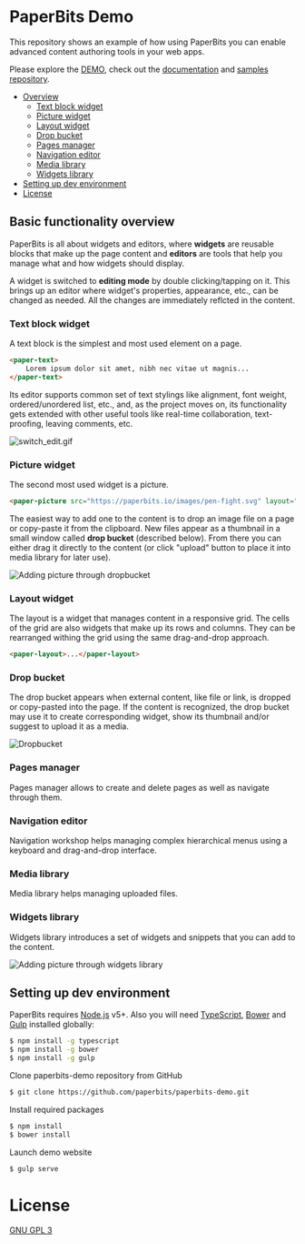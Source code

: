 # PaperBits Demo

This repository shows an example of how using PaperBits you can enable advanced content authoring tools in your web apps.

Please explore the [DEMO](https://paperbits.io), check out the [documentation](https://github.com/paperbits/paperbits-knockout/wiki) and [samples repository](https://github.com/paperbits/paperbits-samples).

- [Overview](#text-block)
    - [Text block widget](#text-block)
    - [Picture widget](#picture)
    - [Layout widget](#layout)
    - [Drop bucket](#drop-bucket)
    - [Pages manager](#pages-manager)
    - [Navigation editor](#navigation-editor)
    - [Media library](#media-library)
    - [Widgets library](#widgets-library)
- [Setting up dev environment](#setting-up-dev-environment)
- [License](#license)


## Basic functionality overview


PaperBits is all about widgets and editors, where **widgets** are reusable blocks that make up the page content and **editors** are tools that help you manage what and how widgets should display.

A widget is switched to **editing mode** by double clicking/tapping on it. This brings up an editor where widget's properties, appearance, etc., can be changed as needed. All the changes are immediately reflcted in the content.


### Text block widget
A text block is the simplest and most used element on a page. 
```html
<paper-text>
    Lorem ipsum dolor sit amet, nibh nec vitae ut magnis...
</paper-text>
```
Its editor supports common set of text stylings like alignment, font weight, ordered/unordered list, etc., and, as the project moves on, its functionality gets extended with other useful tools like real-time collaboration, text-proofing, leaving comments, etc.
  
![switch_edit.gif](https://firebasestorage.googleapis.com/v0/b/paperbits-cdn.appspot.com/o/switch-edit.gif?alt=media&token=4e43d530-4dbb-492f-8876-f80d3ba0818d "switch_edit.gif")

### Picture widget
The second most used widget is a picture.
```html
<paper-picture src="https://paperbits.io/images/pen-fight.svg" layout="noframe"></paper-picture>
```
The easiest way to add one to the content is to drop an image file on a page or copy-paste it from the clipboard. New files appear as a thumbnail in a small window called **drop bucket** (described below). From there you can either drag it directly to the content (or click "upload" button to place it into media library for later use). 

![Adding picture through dropbucket](https://firebasestorage.googleapis.com/v0/b/paperbits-cdn.appspot.com/o/picture-upload.gif?alt=media&token=15baf6c8-7bb5-44ef-b946-16125d841b2d "picture_upload.gif")

### Layout widget
The layout is a widget that manages content in a responsive grid. The cells of the grid are also widgets that make up its rows and columns. They can be rearranged withing the grid using the same drag-and-drop approach.
```html
<paper-layout>...</paper-layout>
```

### Drop bucket
The drop bucket appears when external content, like file or link, is dropped or copy-pasted into the page. If the content is recognized, the drop bucket may use it to create corresponding widget, show its thumbnail and/or suggest to upload it as a media.

![Dropbucket](https://firebasestorage.googleapis.com/v0/b/paperbits-cdn.appspot.com/o/dropbucket-youtube.gif?alt=media&token=cb24c479-8a42-4dbf-b585-3706735039e2) 

### Pages manager
Pages manager allows to create and delete pages as well as navigate through them.

### Navigation editor
Navigation workshop helps managing complex hierarchical menus using a keyboard and drag-and-drop interface.

### Media library
Media library helps managing uploaded files.

### Widgets library
Widgets library introduces a set of widgets and snippets that you can add to the content.

![Adding picture through widgets library](https://firebasestorage.googleapis.com/v0/b/paperbits-cdn.appspot.com/o/picture_uploadpicture_upload_from_lib.gif?alt=media&token=cc9a6487-5db8-4e5a-9fc9-9d01bf567f9f "picture_uploadpicture_upload_from_lib.gif")


## Setting up dev environment
PaperBits requires [Node.js](https://nodejs.org/) v5+. Also you will need [TypeScript](http://www.typescriptlang.org/), [Bower](https://bower.io/) and [Gulp](http://gulpjs.com/) installed globally:
```sh
$ npm install -g typescript
$ npm install -g bower 
$ npm install -g gulp
```
Clone paperbits-demo repository from GitHub
```sh
$ git clone https://github.com/paperbits/paperbits-demo.git
```
Install required packages
```sh
$ npm install
$ bower install
```
Launch demo website
```sh
$ gulp serve
```
# License
[GNU GPL 3](https://github.com/paperbits/paperbits-demo/blob/master/LICENSE)
